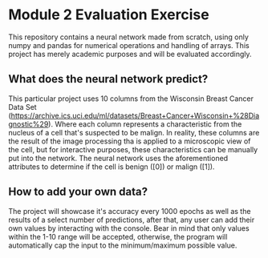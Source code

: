 # Module 2 Evaluation Exercise
 This repository contains a neural network made from scratch, using only numpy and pandas for numerical operations and handling of arrays. This project has merely academic purposes and will be evaluated accordingly.
 
 ## What does the neural network predict?
 This particular project uses 10 columns from the Wisconsin Breast Cancer Data Set (https://archive.ics.uci.edu/ml/datasets/Breast+Cancer+Wisconsin+%28Diagnostic%29). Where each column represents a characteristic from the nucleus of a cell that's suspected to be malign. In reality, these columns are the result of the image processing tha is applied to a microscopic view of the cell, but for interactive purposes, these characteristics can be manually put into the network. The neural network uses the aforementioned attributes to determine if the cell is benign ([0]) or malign ([1]). 
 
 ## How to add your own data?
 The project will showcase it's accuracy every 1000 epochs as well as the results of a select number of predictions, after that, any user can add their own values by interacting with the console. Bear in mind that only values within the 1-10 range will be accepted, otherwise, the program will automatically cap the input to the minimum/maximum possible value. 
